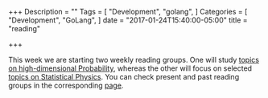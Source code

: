 +++
Description = ""
Tags = [
  "Development",
  "golang",
]
Categories = [
  "Development",
  "GoLang",
]
date = "2017-01-24T15:40:00-05:00"
title = "reading"

+++

This week we are starting two weekly reading groups. 
One will study [topics on high-dimensional Probability](https://github.com/MathsandDataNYU/HighDimProba_spring17), 
whereas the other will focus on selected [topics on Statistical Physics](https://github.com/MathsandDataNYU/StatPhysics_spring17). You can check present and past reading groups in the corresponding [page](reading).

 

